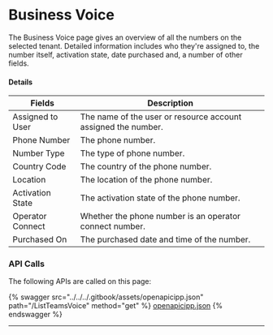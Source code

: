 # Business Voice

The Business Voice page gives an overview of all the numbers on the selected tenant. Detailed information includes who they're assigned to, the number itself, activation state, date purchased and, a number of other fields.

#### Details <a href="#businessvoice-details" id="businessvoice-details"></a>

| Fields           | Description                                                   |
| ---------------- | ------------------------------------------------------------- |
| Assigned to User | The name of the user or resource account assigned the number. |
| Phone Number     | The phone number.                                             |
| Number Type      | The type of phone number.                                     |
| Country Code     | The country of the phone number.                              |
| Location         | The location of the phone number.                             |
| Activation State | The activation state of the phone number.                     |
| Operator Connect | Whether the phone number is an operator connect number.       |
| Purchased On     | The purchased date and time of the number.                    |

### API Calls

The following APIs are called on this page:



{% swagger src="../../../.gitbook/assets/openapicipp.json" path="/ListTeamsVoice" method="get" %}
[openapicipp.json](../../../.gitbook/assets/openapicipp.json)
{% endswagger %}

***

###

